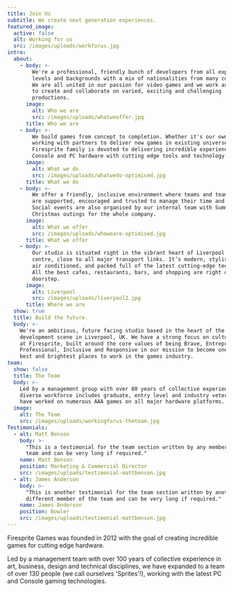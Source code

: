 ```yaml
---
title: Join Us
subtitle: We create next generation experiences.
featured_image:
  active: false
  alt: Working for us
  src: /images/uploads/workforus.jpg
intro:
  about:
    - body: >-
        We're a professional, friendly bunch of developers from all experience
        levels and backgrounds with a mix of nationalities from many countries.
        We are all united in our passion for video games and we work as a team
        to create and collaborate on varied, exciting and challenging
        productions.
      image:
        alt: Who we are
        src: /images/uploads/whatweoffer.jpg
      title: Who we are
    - body: >-
        We build games from concept to completion. Whether it's our own IP or
        working with partners to deliver new games in existing universes, the
        Firesprite family is devoted to delivering incredible experiences on
        Console and PC hardware with cutting edge tools and technology.
      image:
        alt: What we do
        src: /images/uploads/whatwedo-optimised.jpg
      title: What we do
    - body: >-
        We offer a friendly, inclusive environment where teams and team members
        are supported, encouraged and trusted to manage their time and workflow.
        Social events are also organised by our internal team with Summer and
        Christmas outings for the whole company.
      image:
        alt: What we offer
        src: /images/uploads/whoweare-optimised.jpg
      title: What we offer
    - body: >-
        Our studio is situated right in the vibrant heart of Liverpool city
        centre, close to all major transport links. It’s modern, stylish, and
        air conditioned, and packed full of the latest cutting-edge technology.
        All the best cafes, restaurants, bars, and shopping are right on our
        doorstep.
      image:
        alt: Liverpool
        src: /images/uploads/liverpool2.jpg
      title: Where we are
  show: true
  title: Build the future.
  body: >-
    We're an ambitious, future facing studio based in the heart of the game
    development scene in Liverpool, UK. We have a strong focus on culture here
    at Firesprite, built around the core values of being Brave, Entrepreneurial,
    Professional, Inclusive and Responsive in our mission to become one of the
    best and brightest places to work in the games industry. 
team:
  show: false
  title: The Team
  body: >-
    Led by a management group with over 80 years of collective experience our
    diverse workforce includes graduate, entry level and industry veterans who
    have worked on numerous AAA games on all major hardware platforms.
  image:
    alt: The Team
    src: /images/uploads/workingforus-theteam.jpg
Testimonials:
  - alt: Matt Benson
    body: >-
      "This is a testimonial for the team section written by any member of the
      team and can be very long if required."
    name: Matt Benson
    position: Marketing & Commercial Director
    src: /images/uploads/testimonial-mattbenson.jpg
  - alt: James Anderson
    body: >-
      "This is another testimonial for the team section written by another
      different member of the team and can be very long if required."
    name: James Anderson
    position: Bowler
    src: /images/uploads/testimonial-mattbenson.jpg
---
```

Firesprite Games was founded in 2012 with the goal of creating incredible games for cutting edge hardware. 

Led by a management team with over 100 years of collective experience in art, business, design and technical disciplines, we have expanded to a team of over 130 people (we call ourselves 'Sprites'!), working with the latest PC and Console gaming technologies.
